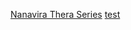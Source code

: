 [Nanavira Thera Series](/hillside_hermitage_archive/playlists/nanavira_thera_series.htm)
[test](/hillside_hermitage_archive/playlists/nanavira_thera_series_playlist.htm)
